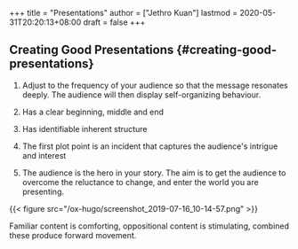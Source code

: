 +++
title = "Presentations"
author = ["Jethro Kuan"]
lastmod = 2020-05-31T20:20:13+08:00
draft = false
+++

## Creating Good Presentations {#creating-good-presentations}

1.  Adjust to the frequency of your audience so that the message
    resonates deeply. The audience will then display self-organizing
    behaviour.

2.  Has a clear beginning, middle and end

3.  Has identifiable inherent structure

4.  The first plot point is an incident that captures the audience's
    intrigue and interest

5.  The audience is the hero in your story. The aim is to get the
    audience to overcome the reluctance to change, and enter the world
    you are presenting.

{{< figure src="/ox-hugo/screenshot_2019-07-16_10-14-57.png" >}}

Familiar content is comforting, oppositional content is stimulating,
combined these produce forward movement.
